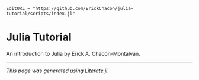 ```@meta
EditURL = "https://github.com/ErickChacon/julia-tutorial/scripts/index.jl"
```

# Julia Tutorial

An introduction to Julia by Erick A. Chacón-Montalván.

---

*This page was generated using [Literate.jl](https://github.com/fredrikekre/Literate.jl).*

